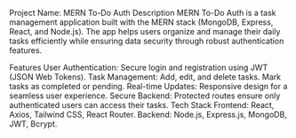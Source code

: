 Project Name: MERN To-Do Auth
Description
MERN To-Do Auth is a task management application built with the MERN stack (MongoDB, Express, React, and Node.js). The app helps users organize and manage their daily tasks efficiently while ensuring data security through robust authentication features.

Features
User Authentication: Secure login and registration using JWT (JSON Web Tokens).
Task Management:
Add, edit, and delete tasks.
Mark tasks as completed or pending.
Real-time Updates: Responsive design for a seamless user experience.
Secure Backend: Protected routes ensure only authenticated users can access their tasks.
Tech Stack
Frontend: React, Axios, Tailwind CSS, React Router.
Backend: Node.js, Express.js, MongoDB, JWT, Bcrypt.
